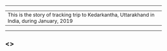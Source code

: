 
---

| |
| :--- |
| This is the story of tracking trip to Kedarkantha, Uttarakhand in India, during January, 2019 |

---

##  <>

